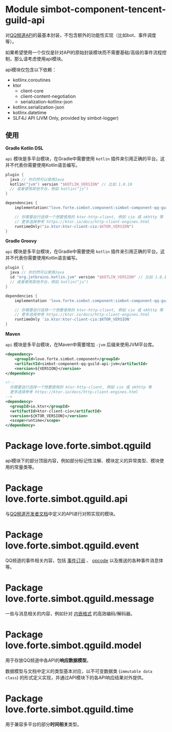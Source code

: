 # Module simbot-component-tencent-guild-api

对[QQ频道API](https://bot.q.qq.com/wiki/develop/api/)的最基本封装，不包含额外的功能性实现（比如bot、事件调度等）。

如果希望使用一个仅仅是针对API的原始封装模块而不需要基础/高级的事件流程控制，那么请考虑使用api模块。

api模块仅包含以下依赖：

- kotlinx.coroutines
- ktor
  - client-core
  - client-content-negotiation
  - serialization-kotlinx-json
- kotlinx.serialization-json
- kotlinx.datetime
- SLF4J API (JVM Only, provided by simbot-logger)

## 使用

**Gradle Kotlin DSL**

`api` 模块是多平台模块，在Gradle中需要使用 `kotlin` 插件来引用正确的平台。这并不代表你需要使用Kotlin语言编写。

```kotlin
plugin {
  java // 你仍然可以使用Java
  kotlin("jvm") version "$KOTLIN_VERSION" // 比如 1.8.10
  // 或者使用其他平台，例如 kotlin("js")
}

dependencies {
    implementation("love.forte.simbot.component:simbot-component-qq-guild-api:$VERSION")

    // 你需要自行选择一个想要使用的 ktor-http-client, 例如 cio 或 okhttp 等
    // 更多选择参考 https://ktor.io/docs/http-client-engines.html
    runtimeOnly("io.ktor:ktor-client-cio:$KTOR_VERSION")
}
```

**Gradle Groovy**

`api` 模块是多平台模块，在Gradle中需要使用 `kotlin` 插件来引用正确的平台。这并不代表你需要使用Kotlin语言编写。

```groovy
plugin {
  java // 你仍然可以使用Java
  id "org.jetbrains.kotlin.jvm" version "$KOTLIN_VERSION" // 比如 1.8.10
  // 或者使用其他平台，例如 kotlin("js")
}

dependencies {
    implementation 'love.forte.simbot.component:simbot-component-qq-guild-api:$VERSION'

    // 你需要自行选择一个想要使用的 ktor-http-client, 例如 cio 或 okhttp 等
    // 更多选择参考 https://ktor.io/docs/http-client-engines.html
    runtimeOnly 'io.ktor:ktor-client-cio:$KTOR_VERSION' 
}
```

**Maven**

`api` 模块是多平台模块，在Maven中需要增加 `-jvm` 后缀来使用JVM平台库。

```xml
<dependency>
    <groupId>love.forte.simbot.component</groupId>
    <artifactId>simbot-component-qq-guild-api-jvm</artifactId>
    <version>${VERSION}</version>
</dependency>

<!--
  你需要自行选择一个想要使用的 ktor-http-client, 例如 cio 或 okhttp 等
  更多选择参考 https://ktor.io/docs/http-client-engines.html
-->
<dependency>
  <groupId>io.ktor</groupId>
  <artifactId>ktor-client-cio</artifactId>
  <version>${KTOR_VERSION}</version>
  <scope>runtime</scope>
</dependency>
```


# Package love.forte.simbot.qguild

api模块下的部分顶层内容，例如部分标记性注解、模块定义的异常类型、模块使用的常量类等。

# Package love.forte.simbot.qguild.api

与[QQ频道开发者文档](https://bot.q.qq.com/wiki/develop/api/)中定义的API进行对照实现的模块。

# Package love.forte.simbot.qguild.event

QQ频道的事件相关内容，包括 [事件订阅](https://bot.q.qq.com/wiki/develop/api/gateway/intents.html) 、
[opcode](https://bot.q.qq.com/wiki/develop/api/gateway/opcode.html)
以及推送的各种事件消息体等。

# Package love.forte.simbot.qguild.message

一些与消息相关的内容，例如针对 [内嵌格式](https://bot.q.qq.com/wiki/develop/api/openapi/message/message_format.html) 的高效编码/解码器。

# Package love.forte.simbot.qguild.model

用于存放QQ频道中各API的**响应数据模型**。

数据模型与文档中定义的类型基本对应，以不可变数据类 (`immutable data class`) 的形式定义实现，并通过API模块下的各API响应结果对外提供。 

# Package love.forte.simbot.qguild.time

用于兼容多平台的部分**时间相关**类型。
